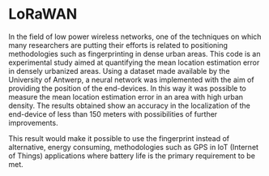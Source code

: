 # LoRaWAN
In the field of low power wireless networks, one of the techniques on which many researchers are putting their efforts is 
related to positioning methodologies such as fingerprinting in dense urban areas. This code is an experimental study aimed 
at quantifying the mean location estimation error in densely urbanized areas.
Using a dataset made available by the University of Antwerp, a neural network was implemented with the aim of providing the 
position of the end-devices. In this way it was possible to measure the mean location estimation error in an area with high 
urban density. The results obtained show an accuracy in the localization of the end-device of less than 150 meters with 
possibilities of further improvements.

This result would make it possible to use the fingerprint instead of alternative, energy consuming, methodologies such as GPS 
in IoT (Internet of Things) applications where battery life is the primary requirement to be met.
